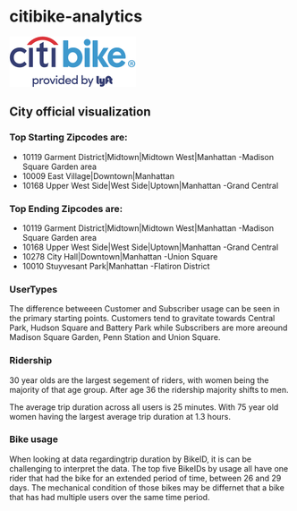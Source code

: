 # citibike-analytics
![citibike logo](/citibikexlyft-logo-2.svg)
## City official visualization
### Top Starting Zipcodes are:
- 10119 Garment District|Midtown|Midtown West|Manhattan -Madison Square Garden area
- 10009 East Village|Downtown|Manhattan
- 10168 Upper West Side|West Side|Uptown|Manhattan -Grand Central
### Top Ending Zipcodes are:
* 10119 Garment District|Midtown|Midtown West|Manhattan -Madison Square Garden area
* 10168 Upper West Side|West Side|Uptown|Manhattan -Grand Central
* 10278 City Hall|Downtown|Manhattan -Union Square
* 10010 Stuyvesant Park|Manhattan -Flatiron District

### UserTypes
The difference betweeen Customer and Subscriber usage can be seen in the primary starting points.  Customers tend to gravitate towards Central Park, Hudson Square and Battery Park while Subscribers are more areound Madison Square Garden, Penn Station and Union Square.

### Ridership
30 year olds are the largest segement of riders, with women being the majority of that age group.
After age 36 the ridership majority shifts to men.

The average trip duration across all users is 25 minutes.  With 75 year old women having the largest average trip duration at 1.3 hours.

### Bike usage
When looking at data regardingtrip duration by BikeID, it is can be challenging to interpret the data.  The top five BikeIDs by usage all have one rider that had the bike for an extended period of time, between 26 and 29 days.  The mechanical condition of those bikes may be differnet that a bike that has had multiple users over the same time period.  
